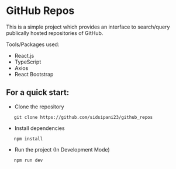 # GitHub Repos

This is a simple project which provides an interface to search/query publically
hosted repositories of GitHub.

Tools/Packages used:

- React.js
- TypeScript
- Axios
- React Bootstrap

## For a quick start:

- Clone the repository

```
   git clone https://github.com/sidsipani23/github_repos
```

- Install dependencies

```
   npm install
```

- Run the project (In Development Mode)

```
   npm run dev
```
